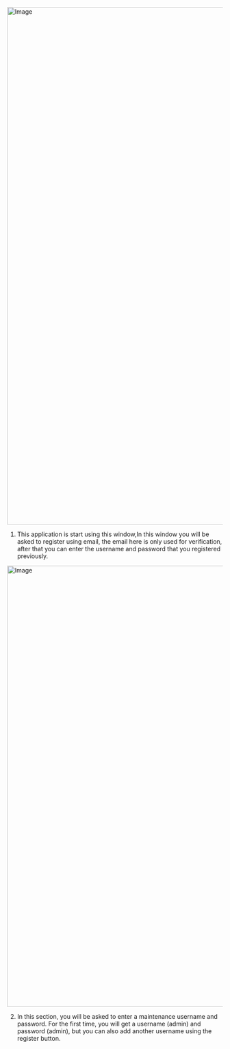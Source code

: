 <img width="2006" height="1206" alt="Image" src="https://github.com/user-attachments/assets/d484c2c4-da11-4ac5-9a57-5a7da0e9096a" />



1. This application is start using this window,In this window you will be asked to register using email, the email here is only used for verification, after that you can enter the username and password that you registered previously.



<img width="824" height="1028" alt="Image" src="https://github.com/user-attachments/assets/91915e79-7c51-40a7-99f3-8d148d679b2c" />

2. In this section, you will be asked to enter a maintenance username and password. For the first time, you will get a username (admin) and password (admin), but you can also add another username using the register button.
